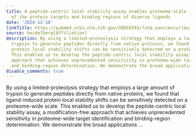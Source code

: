 ```yaml
---
title: A peptide-centric local stability assay enables proteome-scale identification
  of the protein targets and binding regions of diverse ligands
date: '2024-12-10'
linkTitle: https://pubmed.ncbi.nlm.nih.gov/39658593/?utm_source=curl&utm_medium=rss&utm_campaign=pubmed-2&utm_content=1FakS-2QOkCT8HsMOQP1bCRQ4YzyumYOmxmF0moLsQ3dFB1E9V&fc=20220326224207&ff=20241211171330&v=2.18.0.post9+e462414
source: heidelberg[Affiliation]
description: By using a limited-proteolysis strategy that employs a large amount of
  trypsin to generate peptides directly from native proteins, we found that ligand-induced
  protein local stability shifts can be sensitively detected on a proteome-wide scale.
  This enabled us to develop the peptide-centric local stability assay, a modification-free
  approach that achieves unprecedented sensitivity in proteome-wide target identification
  and binding-region determination. We demonstrate the broad applications ...
disable_comments: true
---
```

By using a limited-proteolysis strategy that employs a large amount of trypsin to generate peptides directly from native proteins, we found that ligand-induced protein local stability shifts can be sensitively detected on a proteome-wide scale. This enabled us to develop the peptide-centric local stability assay, a modification-free approach that achieves unprecedented sensitivity in proteome-wide target identification and binding-region determination. We demonstrate the broad applications ...